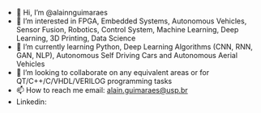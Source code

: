 - 👋 Hi, I’m @alainnguimaraes
- 👀 I’m interested in FPGA, Embedded Systems, Autonomous Vehicles, Sensor Fusion, Robotics, Control System, Machine Learning, Deep Learning, 3D Printing, Data Science
- 🌱 I’m currently learning Python, Deep Learning Algorithms (CNN, RNN, GAN, NLP), Autonomous Self Driving Cars and Autonomous Aerial Vehicles
- 💞️ I’m looking to collaborate on any equivalent areas or for QT/C++/C/VHDL/VERILOG programming tasks
- 📫 How to reach me email: alain.guimaraes@usp.br
- Linkedin:<script src="https://platform.linkedin.com/badges/js/profile.js" async defer type="text/javascript"></script>
<!---
alainnguimaraes/alainnguimaraes is a ✨ special ✨ repository because its `README.md` (this file) appears on your GitHub profile.
You can click the Preview link to take a look at your changes.
--->
